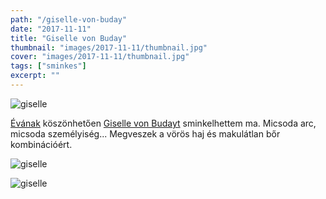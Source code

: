 ```yaml
---
path: "/giselle-von-buday"
date: "2017-11-11"
title: "Giselle von Buday"
thumbnail: "images/2017-11-11/thumbnail.jpg"
cover: "images/2017-11-11/thumbnail.jpg"
tags: ["sminkes"]
excerpt: ""
---
```


![giselle](images/2017-11-11/1.jpg)

[Évának](https://www.facebook.com/createva/) köszönhetően [Giselle von Budayt](https://gisellevonbuday.blogstar.hu/) sminkelhettem ma. Micsoda arc, micsoda személyiség...
Megveszek a vörös haj és makulátlan bőr kombinációért.


![giselle](images/2017-11-11/2.jpg)

![giselle](images/2017-11-11/3.jpg)
